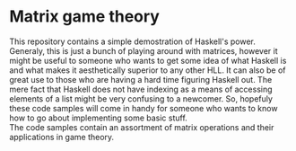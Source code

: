 # Matrix game theory
This repository contains a simple demostration of Haskell's power. Generaly, this is just a bunch of playing around with matrices, however it might be useful to someone who wants to get some idea of what Haskell is and what makes it aesthetically superior to any other HLL. It can also be of great use to those who are having a hard time figuring Haskell out. The mere fact that Haskell does not have indexing as a means of accessing elements of a list might be very confusing to a newcomer. So, hopefuly these code samples will come in handy for someone who wants to know how to go about implementing some basic stuff.<br>
The code samples contain an assortment of matrix operations and their applications in game theory.
